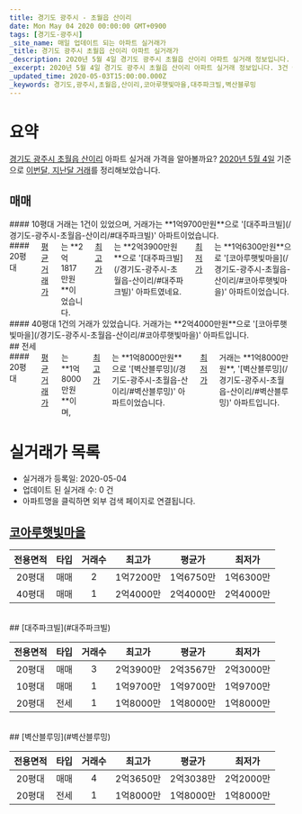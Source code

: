 ```yaml
---
title: 경기도 광주시 - 초월읍 산이리
date: Mon May 04 2020 00:00:00 GMT+0900
tags: [경기도-광주시]
_site_name: 매일 업데이트 되는 아파트 실거래가
_title: 경기도 광주시 초월읍 산이리 아파트 실거래가
_description: 2020년 5월 4일 경기도 광주시 초월읍 산이리 아파트 실거래 정보입니다. 3건 아파트 정보가 있습니다.
_excerpt: 2020년 5월 4일 경기도 광주시 초월읍 산이리 아파트 실거래 정보입니다. 3건 아파트 정보가 있습니다.
_updated_time: 2020-05-03T15:00:00.000Z
_keywords: 경기도,광주시,초월읍,산이리,코아루햇빛마을,대주파크빌,벽산블루밍
---
```





# 요약
<ins>경기도 광주시 초월읍 산이리</ins> 아파트 실거래 가격을 알아볼까요? <ins>2020년 5월 4일</ins> 기준으로 <ins>이번달, 지난달 거래</ins>를 정리해보았습니다.

## 매매
<div class="container">
<div class="six columns" markdown="1">
#### 10평대
거래는 1건이 있었으며, 거래가는 **1억9700만원**으로 '[대주파크빌](/경기도-광주시-초월읍-산이리/#대주파크빌)' 아파트이었습니다.
</div>
<div class="six columns" markdown="1">
#### 20평대
<ins>평균 거래가</ins>는 **2억1817만원**이었습니다. <ins>최고가</ins>는 **2억3900만원**으로 '[대주파크빌](/경기도-광주시-초월읍-산이리/#대주파크빌)' 아파트였네요. <ins>최저가</ins>는 **1억6300만원**으로 '[코아루햇빛마을](/경기도-광주시-초월읍-산이리/#코아루햇빛마을)' 아파트이었습니다.
</div>
</div>
<div class="container">
<div class="twelve columns" markdown="1">
#### 40평대
1건의 거래가 있었습니다. 거래가는 **2억4000만원**으로 '[코아루햇빛마을](/경기도-광주시-초월읍-산이리/#코아루햇빛마을)' 아파트입니다.
</div>
</div>
## 전세
<div class="container">
<div class="twelve columns" markdown="1">
#### 20평대
<ins>평균 거래가</ins>는 **1억8000만원**이며, <ins>최고가</ins>는 **1억8000만원**으로 '[벽산블루밍](/경기도-광주시-초월읍-산이리/#벽산블루밍)' 아파트이었습니다. <ins>최저가</ins> 거래는 **1억8000만원**, '[벽산블루밍](/경기도-광주시-초월읍-산이리/#벽산블루밍)' 아파트입니다.
</div>
</div>



# 실거래가 목록
- 실거래가 등록일: 2020-05-04
- 업데이트 된 실거래 수: 0 건
- 아파트명을 클릭하면 외부 검색 페이지로 연결됩니다.

## [코아루햇빛마을](#코아루햇빛마을)

|전용면적|타입|거래수|최고가|평균가|최저가|
|:---:|:---:|:---:|:---:|:---:|:---:|
|20평대|<span class="deal-type-1">매매</span>|2|1억7200만|1억6750만|1억6300만|
|40평대|<span class="deal-type-1">매매</span>|1|2억4000만|2억4000만|2억4000만|

<br/>
## [대주파크빌](#대주파크빌)

|전용면적|타입|거래수|최고가|평균가|최저가|
|:---:|:---:|:---:|:---:|:---:|:---:|
|20평대|<span class="deal-type-1">매매</span>|3|2억3900만|2억3567만|2억3000만|
|10평대|<span class="deal-type-1">매매</span>|1|1억9700만|1억9700만|1억9700만|
|20평대|<span class="deal-type-2">전세</span>|1|1억8000만|1억8000만|1억8000만|

<br/>
## [벽산블루밍](#벽산블루밍)

|전용면적|타입|거래수|최고가|평균가|최저가|
|:---:|:---:|:---:|:---:|:---:|:---:|
|20평대|<span class="deal-type-1">매매</span>|4|2억3650만|2억3038만|2억2000만|
|20평대|<span class="deal-type-2">전세</span>|1|1억8000만|1억8000만|1억8000만|

<br/>



